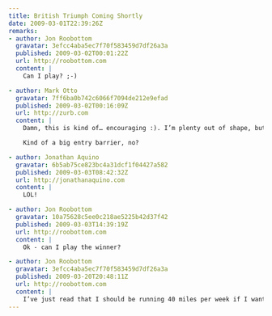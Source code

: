 ```yaml
---
title: British Triumph Coming Shortly
date: 2009-03-01T22:39:26Z
remarks:
- author: Jon Roobottom
  gravatar: 3efcc4aba5ec7f70f583459d7df26a3a
  published: 2009-03-02T00:01:22Z
  url: http://roobottom.com
  content: |
    Can I play? ;-)

- author: Mark Otto
  gravatar: 7ff6ba0b742c6066f7094de212e9efad
  published: 2009-03-02T00:16:09Z
  url: http://zurb.com
  content: |
    Damn, this is kind of… encouraging :). I’m plenty out of shape, but I am quite competitive :D. I might have to get on board with this Nike+ thing finally. I had the shoes about a year ago, but never took the ~$200 plunge to getting a Nano and Nike+ sensor.

    Kind of a big entry barrier, no?

- author: Jonathan Aquino
  gravatar: 6b5ab75ce823bc4a31dcf1f04427a582
  published: 2009-03-03T08:42:32Z
  url: http://jonathanaquino.com
  content: |
    LOL!

- author: Jon Roobottom
  gravatar: 10a75628c5ee0c218ae5225b42d37f42
  published: 2009-03-03T14:39:19Z
  url: http://roobottom.com
  content: |
    Ok - can I play the winner?

- author: Jon Roobottom
  gravatar: 3efcc4aba5ec7f70f583459d7df26a3a
  published: 2009-03-20T20:48:11Z
  url: http://roobottom.com
  content: |
    I’ve just read that I should be running 40 miles per week if I want to do a sub 20min 5K. Come on Mr. Lloyd, how about a challenge of that nature next month?
---
```

